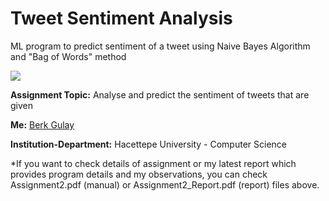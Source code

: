 # Tweet Sentiment Analysis
ML program to predict sentiment of a tweet using Naive Bayes Algorithm and "Bag of Words" method

![](http://positivewordsresearch.com/wp-content/uploads/2015/06/Sentiment-Analysis.jpg)

**Assignment Topic:** Analyse and predict the sentiment of tweets that are given

**Me:** [Berk Gulay](https://www.linkedin.com/in/berk-gulay97/)

**Institution-Department:** Hacettepe University - Computer Science

*If you want to check details of assignment or my latest report which provides program details and my observations, you can check Assignment2.pdf (manual) or Assignment2_Report.pdf (report) files above.
